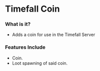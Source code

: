 # Timefall Coin

### What is it?
* Adds a coin for use in the Timefall Server

### Features Include
* Coin.
* Loot spawning of said coin.